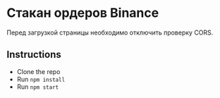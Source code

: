 # Стакан ордеров Binance

Перед загрузкой страницы необходимо отключить проверку CORS.

## Instructions

* Clone the repo
* Run `npm install`
* Run `npm start`
